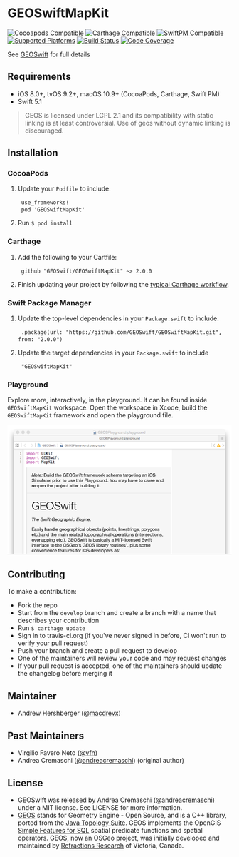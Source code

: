 # GEOSwiftMapKit

[![Cocoapods Compatible](https://img.shields.io/cocoapods/v/GEOSwiftMapKit)](https://cocoapods.org/pods/GEOSwiftMapKit)
[![Carthage Compatible](https://img.shields.io/badge/Carthage-compatible-brightgreen)](https://github.com/Carthage/Carthage)
[![SwiftPM Compatible](https://img.shields.io/badge/SwiftPM-compatible-4BC51D.svg?style=flat)](https://swift.org/package-manager/)
[![Supported Platforms](https://img.shields.io/cocoapods/p/GEOSwiftMapKit)](https://github.com/GEOSwift/GEOSwiftMapKit)
[![Build Status](https://img.shields.io/travis/GEOSwift/GEOSwiftMapKit/master)](https://travis-ci.org/GEOSwift/GEOSwiftMapKit)
[![Code Coverage](https://img.shields.io/codecov/c/github/GEOSwift/GEOSwiftMapKit/master)](https://codecov.io/gh/GEOSwift/GEOSwiftMapKit)

See [GEOSwift](https://github.com/GEOSwift/GEOSwift) for full details

## Requirements

* iOS 8.0+, tvOS 9.2+, macOS 10.9+ (CocoaPods, Carthage, Swift PM)
* Swift 5.1

> GEOS is licensed under LGPL 2.1 and its compatibility with static linking is
at least controversial. Use of geos without dynamic linking is discouraged.

## Installation

### CocoaPods

1. Update your `Podfile` to include:

        use_frameworks!
        pod 'GEOSwiftMapKit'

2. Run `$ pod install`

### Carthage

1. Add the following to your Cartfile:

        github "GEOSwift/GEOSwiftMapKit" ~> 2.0.0

2. Finish updating your project by following the [typical Carthage
workflow](https://github.com/Carthage/Carthage#quick-start).

### Swift Package Manager

1. Update the top-level dependencies in your `Package.swift` to include:

        .package(url: "https://github.com/GEOSwift/GEOSwiftMapKit.git", from: "2.0.0")

2. Update the target dependencies in your `Package.swift` to include

        "GEOSwiftMapKit"

### Playground

Explore more, interactively, in the playground. It can be found inside
`GEOSwiftMapKit` workspace. Open the workspace in Xcode, build the
`GEOSwiftMapKit` framework and open the playground file.

![Playground](/README-images/playground.png)

## Contributing

To make a contribution:

* Fork the repo
* Start from the `develop` branch and create a branch with a name that describes
  your contribution
* Run `$ carthage update`
* Sign in to travis-ci.org (if you've never signed in before, CI won't run to
  verify your pull request)
* Push your branch and create a pull request to develop
* One of the maintainers will review your code and may request changes
* If your pull request is accepted, one of the maintainers should update the
  changelog before merging it

## Maintainer

* Andrew Hershberger ([@macdrevx](https://github.com/macdrevx))

## Past Maintainers

* Virgilio Favero Neto ([@vfn](https://github.com/vfn))
* Andrea Cremaschi ([@andreacremaschi](https://twitter.com/andreacremaschi))
  (original author)

## License

* GEOSwift was released by Andrea Cremaschi
  ([@andreacremaschi](https://twitter.com/andreacremaschi)) under a MIT license.
  See LICENSE for more information.
* [GEOS](http://trac.osgeo.org/geos/) stands for Geometry Engine - Open Source,
  and is a C++ library, ported from the
  [Java Topology Suite](http://sourceforge.net/projects/jts-topo-suite/). GEOS
  implements the OpenGIS
  [Simple Features for SQL](http://www.opengeospatial.org/standards/sfs) spatial
  predicate functions and spatial operators. GEOS, now an OSGeo project, was
  initially developed and maintained by
  [Refractions Research](http://www.refractions.net/) of Victoria, Canada.
